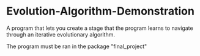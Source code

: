 # Evolution-Algorithm-Demonstration
A program that lets you create a stage that the program learns to navigate through an iterative evolutionary algorithm.

The program must be ran in the package "final_project"
